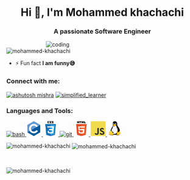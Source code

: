 <h1 align="center">Hi 👋, I'm Mohammed khachachi</h1>
<h3 align="center">A passionate Software Engineer</h3>

<img
  align="right"
  alt="coding"
  width="400"
  src="https://user-images.githubusercontent.com/55389276/140866485-8fb1c876-9a8f-4d6a-98dc-08c4981eaf70.gif"
/>

<p align="left">
  <img
    src="https://komarev.com/ghpvc/?username=mohammed-khachachi&label=Profile%20views&color=0e75b6&style=flat"
    alt="mohammed-khachachi"
  />
</p>

- ⚡ Fun fact **I am funny😅**

<h3 align="left">Connect with me:</h3>
<p align="left">
  <a href="https://www.linkedin.com/in/mohammed-khachachi/" target="blank"
    ><img
      align="center"
      src="https://raw.githubusercontent.com/rahuldkjain/github-profile-readme-generator/master/src/images/icons/Social/linked-in-alt.svg"
      alt="ashutosh mishra"
      height="30"
      width="40"
  /></a>
  <a href="https://www.instagram.com/mohammed_khachachi/" target="blank"
    ><img
      align="center"
      src="https://raw.githubusercontent.com/rahuldkjain/github-profile-readme-generator/master/src/images/icons/Social/instagram.svg"
      alt="simplified_learner"
      height="30"
      width="40"
  /></a>
</p>

<h3 align="left">Languages and Tools:</h3>
<p align="left">
  <a href="https://www.gnu.org/software/bash/" target="_blank" rel="noreferrer">
    <img
      src="https://www.vectorlogo.zone/logos/gnu_bash/gnu_bash-icon.svg"
      alt="bash"
      width="40"
      height="40"
    />
  </a>
  <a href="https://www.cprogramming.com/" target="_blank" rel="noreferrer">
    <img
      src="https://raw.githubusercontent.com/devicons/devicon/master/icons/c/c-original.svg"
      alt="c"
      width="40"
      height="40"
    />
  </a>
  <a href="https://www.w3schools.com/css/" target="_blank" rel="noreferrer">
    <img
      src="https://raw.githubusercontent.com/devicons/devicon/master/icons/css3/css3-original-wordmark.svg"
      alt="css3"
      width="40"
      height="40"
    />
  </a>
  <a href="https://git-scm.com/" target="_blank" rel="noreferrer">
    <img
      src="https://www.vectorlogo.zone/logos/git-scm/git-scm-icon.svg"
      alt="git"
      width="40"
      height="40"
    />
  </a>
  <a href="https://www.w3.org/html/" target="_blank" rel="noreferrer">
    <img
      src="https://raw.githubusercontent.com/devicons/devicon/master/icons/html5/html5-original-wordmark.svg"
      alt="html5"
      width="40"
      height="40"
    />
  </a>
  <a
    href="https://developer.mozilla.org/en-US/docs/Web/JavaScript"
    target="_blank"
    rel="noreferrer"
  >
    <img
      src="https://raw.githubusercontent.com/devicons/devicon/master/icons/javascript/javascript-original.svg"
      alt="javascript"
      width="40"
      height="40"
    />
  </a>
  <a href="https://www.linux.org/" target="_blank" rel="noreferrer">
    <img
      src="https://raw.githubusercontent.com/devicons/devicon/master/icons/linux/linux-original.svg"
      alt="linux"
      width="40"
      height="40"
    />
  </a>
</p>

<p>
  <img
    align="left"
    src="https://github-readme-stats.vercel.app/api/top-langs?username=mohammed-khachachi&show_icons=true&locale=en&layout=compact"
    alt="mohammed-khachachi"
  />
</p>

<p>
  &nbsp;<img
    align="center"
    src="https://github-readme-stats.vercel.app/api?username=mohammed-khachachi&show_icons=true&locale=en"
    alt="mohammed-khachachi"
  />
</p>
<br />
<p>
  <img
    align="center"
    src="https://github-readme-streak-stats.herokuapp.com/?user=mohammed-khachachi&"
    alt="mohammed-khachachi"
  />
</p>
<br /><br />
<p>



